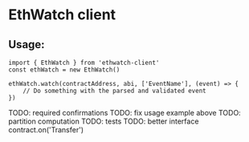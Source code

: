 # EthWatch client

## Usage:

```
import { EthWatch } from 'ethwatch-client'
const ethWatch = new EthWatch()

ethWatch.watch(contractAddress, abi, ['EventName'], (event) => {
	// Do something with the parsed and validated event
})
```

TODO: required confirmations
TODO: fix usage example above
TODO: partition computation
TODO: tests
TODO: better interface contract.on('Transfer')